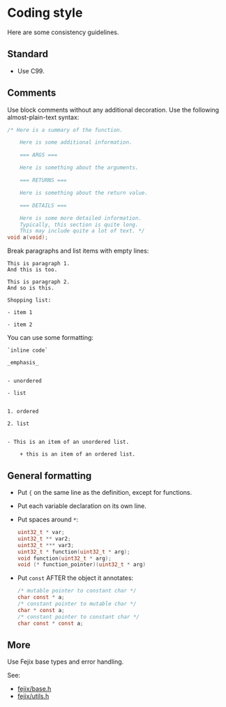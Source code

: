 # Coding style

Here are some consistency guidelines.

## Standard

* Use C99.

## Comments

Use block comments without any additional decoration.
Use the following almost-plain-text syntax:
```c
/* Here is a summary of the function.

    Here is some additional information.

    === ARGS ===

    Here is something about the arguments.

    === RETURNS ===

    Here is something about the return value.

    === DETAILS ===

    Here is some more detailed information.
    Typically, this section is quite long.
    This may include quite a lot of text. */
void a(void);

```

Break paragraphs and list items with empty lines:

```
This is paragraph 1.
And this is too.

This is paragraph 2.
And so is this.

Shopping list:

- item 1

- item 2
```

You can use some formatting:

```
`inline code`

_emphasis_


- unordered

- list


1. ordered

2. list


- This is an item of an unordered list.

    + this is an item of an ordered list.

```

## General formatting

* Put `{` on the same line as the definition, except for functions.

* Put each variable declaration on its own line.

* Put spaces around `*`:
    ```c
    uint32_t * var;
    uint32_t ** var2;
    uint32_t *** var3;
    uint32_t * function(uint32_t * arg);
    void function(uint32_t * arg);
    void (* function_pointer)(uint32_t * arg)
    ```

* Put `const` AFTER the object it annotates:

    ```c
    /* mutable pointer to constant char */
    char const * a;
    /* constant pointer to mutable char */
    char * const a;
    /* constant pointer to constant char */
    char const * const a;
    ```

## More

Use Fejix base types and error handling.

See:
* [fejix/base.h](../../include/fejix/base.h)
* [fejix/utils.h](../../include/fejix/utils.h)

<!-- TODO Finish style notes -->
